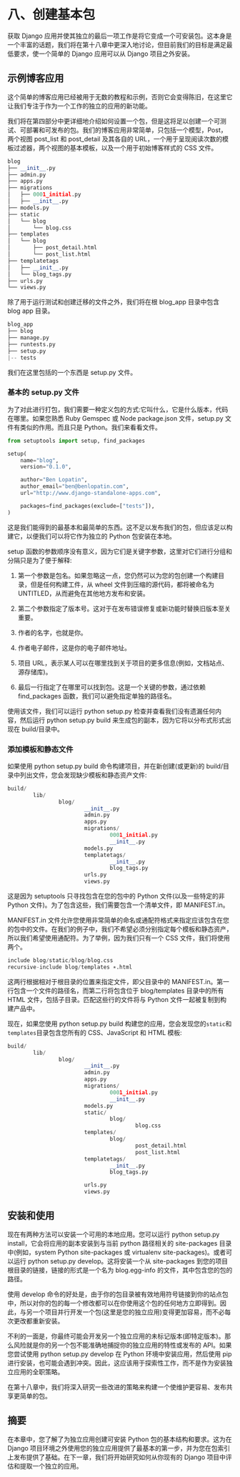 # 八、创建基本包

获取 Django 应用并使其独立的最后一项工作是将它变成一个可安装包。这本身是一个丰富的话题，我们将在第十八章中更深入地讨论，但目前我们的目标是满足最低要求，使一个简单的 Django 应用可以从 Django 项目之外安装。

## 示例博客应用

这个简单的博客应用已经被用于无数的教程和示例，否则它会变得陈旧，在这里它让我们专注于作为一个工作的独立的应用的新功能。

我们将在第四部分中更详细地介绍如何设置一个包，但是这将足以创建一个可测试、可部署和可发布的包。我们的博客应用非常简单，只包括一个模型，Post，两个视图 post_list 和 post_detail 及其各自的 URL，一个用于呈现阅读次数的模板过滤器，两个视图的基本模板，以及一个用于初始博客样式的 CSS 文件。

```py
blog
├── __init__.py
├── admin.py
├── apps.py
├── migrations
│   ├── 0001_initial.py
│   ├── __init__.py
├── models.py
├── static
│   └── blog
│       └── blog.css
├── templates
│   └── blog
│       ├── post_detail.html
│       └── post_list.html
├── templatetags
│   ├── __init__.py
│   └── blog_tags.py
├── urls.py
└── views.py

```

除了用于运行测试和创建迁移的文件之外，我们将在根 blog_app 目录中包含 blog app 目录。

```py
blog_app
├── blog
├── manage.py
├── runtests.py
├── setup.py
|-- tests

```

我们在这里包括的一个东西是 setup.py 文件。

### 基本的 setup.py 文件

为了对此进行打包，我们需要一种定义包的方式:它叫什么，它是什么版本，代码在哪里。如果您熟悉 Ruby Gemspec 或 Node package.json 文件，setup.py 文件有类似的作用。而且只是 Python。我们来看看文件。

```py
from setuptools import setup, find_packages

setup(
    name="blog",
    version="0.1.0",

    author="Ben Lopatin",
    author_email="ben@benlopatin.com",
    url="http://www.django-standalone-apps.com",

    packages=find_packages(exclude=["tests"]),
)

```

这是我们能得到的最基本和最简单的东西。这不足以发布我们的包，但应该足以构建它，以便我们可以将它作为独立的 Python 包安装在本地。

setup 函数的参数顺序没有意义，因为它们是关键字参数，这里对它们进行分组和分隔只是为了便于解释:

1.  第一个参数是包名。如果忽略这一点，您仍然可以为您的包创建一个构建目录，但是任何构建工件，从 wheel 文件到压缩的源代码，都将被命名为 UNTITLED，从而避免在其他地方发布和安装。

2.  第二个参数指定了版本号。这对于在发布错误修复或新功能时替换旧版本至关重要。

3.  作者的名字，也就是你。

4.  作者电子邮件，这是你的电子邮件地址。

5.  项目 URL，表示某人可以在哪里找到关于项目的更多信息(例如，文档站点、源存储库)。

6.  最后一行指定了在哪里可以找到包。这是一个关键的参数，通过依赖 find_packages 函数，我们可以避免指定单独的路径名。

使用该文件，我们可以运行 python setup.py 检查并查看我们没有遗漏任何内容，然后运行 python setup.py build 来生成包的副本，因为它将以分布式形式出现在 build/目录中。

### 添加模板和静态文件

如果使用 python setup.py build 命令构建项目，并在新创建(或更新)的 build/目录中列出文件，您会发现缺少模板和静态资产文件:

```py
build/
        lib/
                blog/
                        __init__.py
                        admin.py
                        apps.py
                        migrations/
                                0001_initial.py
                                __init__.py
                        models.py
                        templatetags/
                                __init__.py
                                blog_tags.py
                        urls.py
                        views.py

```

这是因为 setuptools 只寻找包含在您的包中的 Python 文件(以及一些特定的非 Python 文件)。为了包含这些，我们需要包含一个清单文件，即 MANIFEST.in。

MANIFEST.in 文件允许您使用非常简单的命名或通配符格式来指定应该包含在您的包中的文件。在我们的例子中，我们不希望必须分别指定每个模板和静态资产，所以我们希望使用通配符。为了举例，因为我们只有一个 CSS 文件，我们将使用两个。

```py
include blog/static/blog/blog.css
recursive-include blog/templates ∗.html

```

这两行根据相对于根目录的位置来指定文件，即父目录中的 MANIFEST.in。第一行包含一个文件的路径名，而第二行将包含位于 blog/templates 目录中的所有 HTML 文件，包括子目录。匹配这些行的文件将与 Python 文件一起被复制到构建产品中。

现在，如果您使用 python setup.py build 构建您的应用，您会发现您的`static`和`templates`目录包含您所有的 CSS、JavaScript 和 HTML 模板:

```py
build/
        lib/
                blog/
                        __init__.py
                        admin.py
                        apps.py
                        migrations/
                                0001_initial.py
                                __init__.py
                        models.py
                        static/
                                blog/
                                        blog.css
                        templates/
                                blog/
                                        post_detail.html
                                        post_list.html
                        templatetags/
                                __init__.py
                                blog_tags.py

                        urls.py
                        views.py

```

## 安装和使用

现在有两种方法可以安装一个可用的本地应用。您可以运行 python setup.py install，它会将应用的副本安装到与当前 python 路径相关的 site-packages 目录中(例如，system Python site-packages 或 virtualenv site-packages)。或者可以运行 python setup.py develop。这将安装一个从 site-packages 到您的项目根目录的链接，链接的形式是一个名为 blog.egg-info 的文件，其中包含您的包的路径。

使用 develop 命令的好处是，由于你的包目录被有效地用符号链接到你的站点包中，所以对你的包的每一个修改都可以在你使用这个包的任何地方立即得到。因此，与另一个项目并行开发一个包(这里是您的独立应用)变得更加容易，而不必每次更改都重新安装。

不利的一面是，你最终可能会开发另一个独立应用的未标记版本(即特定版本)。那么风险就是你的另一个包不能准确地捕捉你的独立应用的特性或发布的 API。如果您尝试使用 python setup.py develop 在 Python 环境中安装应用，然后使用 pip 进行安装，也可能会遇到冲突。因此，这应该用于探索性工作，而不是作为安装独立应用的全职策略。

在第十八章中，我们将深入研究一些改进的策略来构建一个使维护更容易、发布共享更简单的包。

## 摘要

在本章中，您了解了为独立应用创建可安装 Python 包的基本结构和要求。这为在 Django 项目环境之外使用您的独立应用提供了最基本的第一步，并为您在包索引上发布提供了基础。在下一章，我们将开始研究如何从你现有的 Django 项目中评估和提取一个独立的应用。